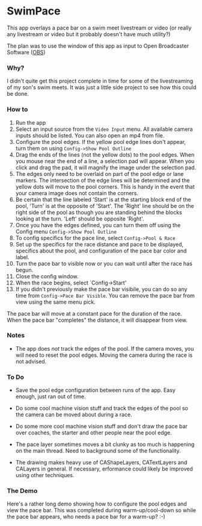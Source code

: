 # SwimPace

This app overlays a pace bar on a swim meet livestream or video (or really any livestream or video but it probably doesn't have much utility?)

The plan was to use the window of this app as input to Open Broadcaster Software ([OBS](https://obsproject.com)) 

### Why?

I didn't quite get this project complete in time for some of the livestreaming of my son's swim meets.  It was just a little side project to see how this could be done.

### How to 

1. Run the app
2. Select an input source from the `Video Input` menu.  All available camera inputs should be listed.  You can also open an mp4 from file.
3. Configure the pool edges.  If the yellow pool edge lines don't appear, turn them on using `Config->Show Pool Outline`
4. Drag the ends of the lines (not the yellow dots) to the pool edges.  When you mouse near the end of a line, a selection pad will appear.  When you click and drag the pad, it will magnify the image under the selection pad. 
5. The edges only need to be overlaid on part of the pool edge or lane markers.  The intersection of the edge lines will be determined and the yellow dots will move to the pool corners.  This is handy in the event that your camera image does not contain the corners.
6. Be certain that the line labeled 'Start' is at the starting block end of the pool, 'Turn' is at the opposite of 'Start'.  The 'Right' line should be on the right side of the pool as though you are standing behind the blocks looking at the turn. 'Left' should be opposite 'Right'.
5. Once you have the edges defined, you can turn them off using the Config menu `Config->Show Pool Outline`
6. To config specifics for the pace line, select `Config->Pool & Race`
7. Set up the specifics for the race distance and pace to be displayed, specifics about the pool, and configuration of the pace bar color and label.  
8. Turn the pace bar to visible now or you can wait until after the race has begun.
9. Close the config window.
10. When the race begins, select `Config->Start'
11. If you didn't previously make the pace bar visibile, you can do so any time from `Config->Pace Bar Visible`. You can remove the pace bar from view using the same menu pick.

The pace bar will move at a constant pace for the duration of the race.  When the pace bar "completes" the distance, it will disappear from view.

### Notes

* The app does *not* track the edges of the pool.  If the camera moves, you will need to reset the pool edges.  Moving the camera during the race is not advised.

### To Do

* Save the pool edge configuration between runs of the app.  Easy enough, just ran out of time.

* Do some cool machine vision stuff and track the edges of the pool so the camera can be moved about during a race.

* Do some more cool machine vision stuff and don't draw the pace bar over coaches, the starter and other people near the pool edge.

* The pace layer sometimes moves a bit clunky as too much is happening on the main thread.  Need to background some of the functionality.

* The drawing makes heavy use of CAShapeLayers, CATextLayers and CALayers in general.  If necessary, erformance could likely be improved using other techniques.

### The Demo

Here's a rather long demo showing how to configure the pool edges and view the pace bar.  This was completed during warm-up/cool-down so while the pace bar appears, who needs a pace bar for a warm-up? :-)





